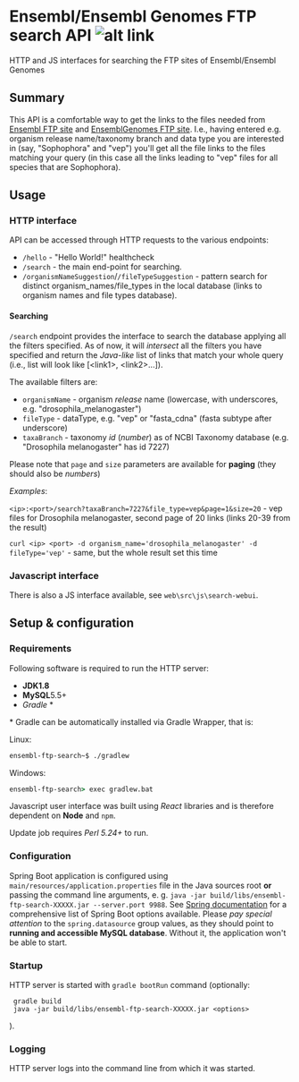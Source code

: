 # Ensembl/Ensembl Genomes FTP search API ![alt link](https://travis-ci.org/stefanches7/ensembl-ftp-search.svg?branch=master)
HTTP and JS interfaces for searching the FTP sites of Ensembl/Ensembl Genomes

Summary
-------
This API is a comfortable way to get the links to the files needed from [Ensembl FTP site] and 
[EnsemblGenomes FTP site]. I.e., having entered e.g. organism release name/taxonomy branch 
and data type you are interested in (say, "Sophophora" and "vep") you'll get all the file links to the files matching 
your query (in this case all the links leading to "vep" files for all species that are Sophophora).

[Ensembl FTP site]: ftp.ensembl.org
[EnsemblGenomes FTP site]: ftp.ensemblgenomes.org

Usage
-----
### HTTP interface

API can be accessed through HTTP requests to the various endpoints:

* `/hello` - "Hello World!" healthcheck
* `/search` - the main end-point for searching.
* `/organismNameSuggestion`/`/fileTypeSuggestion` - pattern search for distinct organism_names/file_types in the local 
database (links to organism names and file types database).

#### Searching

`/search` endpoint provides the interface to search the database applying all the filters specified. As of now, it will 
_intersect_ all the filters you have specified and return the _Java-like_ list of links that match your whole query (i.e.,
list will look like \[\<link1\>, \<link2\>...\]).

The available filters are:

* `organismName` - organism _release_ name (lowercase, with underscores, e.g. "drosophila_melanogaster")
* `fileType` - dataType, e.g. "vep" or "fasta_cdna" (fasta subtype after underscore)
* `taxaBranch` - taxonomy _id_ (_number_) as of NCBI Taxonomy database (e.g. "Drosophila melanogaster" has id 7227)

Please note that `page` and `size` parameters are available for **paging** (they should also be _numbers_)

_Examples_: 

`<ip>:<port>/search?taxaBranch=7227&file_type=vep&page=1&size=20` - vep files for Drosophila melanogaster, second page
of 20 links (links 20-39 from the result)

`curl <ip> <port> -d organism_name='drosophila_melanogaster' -d fileType='vep'` - same, but the whole result set this time

### Javascript interface

There is also a JS interface available, see `web\src\js\search-webui`.

## Setup & configuration
### Requirements

Following software is required to run the HTTP server:
* **JDK1.8**
* **MySQL**5.5+
* *Gradle* \*

\* Gradle can be automatically installed via Gradle Wrapper, that is:

Linux: 
```bash
ensembl-ftp-search~$ ./gradlew
```

Windows:
```cmd
ensembl-ftp-search> exec gradlew.bat

```

Javascript user interface was built using *React* libraries and is therefore dependent on **Node** and `npm`.

Update job requires *Perl 5.24+* to run.

### Configuration

Spring Boot application is configured using `main/resources/application.properties` file in the Java sources root **or** passing the command line arguments, e. g. `java -jar build/libs/ensembl-ftp-search-XXXXX.jar --server.port 9988`. See [Spring documentation] for a comprehensive list of Spring Boot options available.
Please _pay special attention_ to the `spring.datasource` group values, as they should point to **running and accessible
MySQL database**. Without it, the application won't be able to start.

[Spring documentation]: https://docs.spring.io/spring-boot/docs/current/reference/html/common-application-properties.html

### Startup

HTTP server is started with `gradle bootRun` command (optionally:
```sbtshell
 gradle build
 java -jar build/libs/ensembl-ftp-search-XXXXX.jar <options>
 ``` 
).

### Logging 

HTTP server logs into the command line from which it was started.
